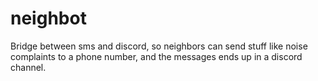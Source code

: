 # neighbot
Bridge between sms and discord, so neighbors can send stuff like noise complaints to a phone number, and the messages ends up in a discord channel.
